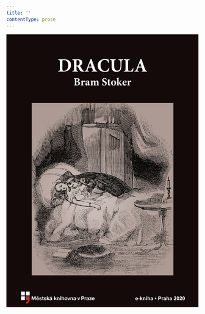 ```yaml
---
title: ''
contentType: prose
---
```


<section>

![obalka_dracula.jpg](./resources/obalka_dracula_fmt.jpeg)

</section>
